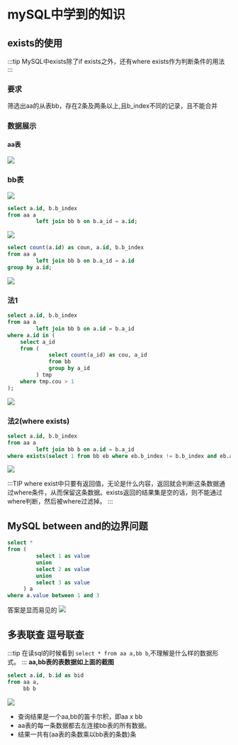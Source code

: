# mySQL中学到的知识
## exists的使用

:::tip
 MySQL中exists除了if exists之外，还有where exists作为判断条件的用法
:::

### 要求
筛选出aa的从表bb，存在2条及两条以上,且b_index不同的记录，且不能合并

### 数据展示
#### aa表
![](/technology/mysql_learn_1.png)
### bb表
![](/technology/mysql_learn_2.png)
```sql
select a.id, b.b_index
from aa a
         left join bb b on b.a_id = a.id;
```
![](/technology/mysql_learn_3.png)

```sql
select count(a.id) as coun, a.id, b.b_index
from aa a
         left join bb b on b.a_id = a.id
group by a.id;
```
![](/technology/mysql_learn_4.png)

### 法1
```sql
select a.id, b.b_index
from aa a
         left join bb b on a.id = b.a_id
where a.id in (
    select a_id
    from (
             select count(a_id) as cou, a_id
             from bb
             group by a_id
         ) tmp
    where tmp.cou > 1
);
```
![](/technology/mysql_learn_5.png)



### 法2(where exists)
```sql
select a.id, b.b_index
from aa a
         left join bb b on a.id = b.a_id
where exists(select 1 from bb eb where eb.b_index != b.b_index and eb.a_id = a.id);
```

![](/technology/mysql_learn_6.png)

:::TIP
where exist中只要有返回值，无论是什么内容，返回就会判断这条数据通过where条件，从而保留这条数据。exists返回的结果集是空的话，则不能通过where判断，然后被where过滤掉。
:::

## MySQL between and的边界问题
```sql
select *
from (
         select 1 as value
         union
         select 2 as value
         union
         select 3 as value
     ) a
where a.value between 1 and 3
```
答案是显而易见的
![](/technology/mysql_learn_7.png)

## 多表联查 逗号联查
:::tip
在读sql的时候看到 `select * from aa a,bb b`,不理解是什么样的数据形式。
:::
**aa,bb表的表数据如上面的截图**
```sql
select a.id, b.id as bid
from aa a,
     bb b
```
![](/technology/mysql_learn_8.png)

- 查询结果是一个aa,bb的笛卡尔积，即aa x bb 
- aa表的每一条数据都去左连接bb表的所有数据。
- 结果一共有(aa表的条数乘以bb表的条数)条